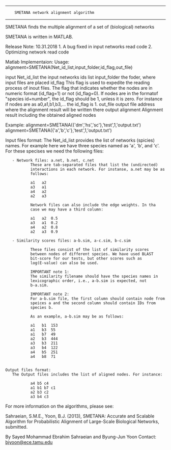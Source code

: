 ------------------------------------------------------------------------
		SMETANA network alignment algorithm
------------------------------------------------------------------------
SMETANA finds the multiple alignment of a set of (biological) networks

SMETANA is written in MATLAB.

Release Note:
    10.31.2018
	1. A bug fixed in input networks read code
	2. Optimizing network read code  

Matlab Implementaion:
 Usage:
	alignment=SMETANA(Net_id_list,input_folder,id_flag,out_file)

 
   input   Net_id_list     the input networks ids list
           input_folder    the foder, where input files are placed
           id_flag         This flag is used to expedite the reading
                           process of inout files. The flag that indicates
                           whether the nodes are in numeric format
                           (id_flag=1) or not (id_flag=0). If nodes are in
                           the formatof "species id+number", the id_flag
                           should be 1, unless it is zero. For instance if
                           nodes are as a0,a1,b1,b3,... the id_flag is 1.
           out_file        output file address where the alignment result
                           will be written there
    output  alignment       Alignment result including the obtained aligned
                           nodes

Example:
        alignment=SMETANA({'dm','hs','sc'},'test',1,'output.txt')
        alignment=SMETANA({'a','b','c'},'test',1,'output.txt')

   Input files format:
       The Net_id_list provides the list of networks (spicies) names. For example
       here we have three species named as 'a', 'b', and 'c'. For these
       specises we need the following files:

       - Network files: a.net, b.net, c.net
               These are tab-separated files that list the (undirected)
               interactions in each network. For instanse, a.net may be as
               follows:

               a1	a2
               a3	a1
               a4	a2
               a2	a3

               Network files can also include the edge weights. In tha
               case we may have a third column:

               a1	a2  0.5
               a3	a1  0.2
               a4	a2  0.8
               a2	a3  0.9

       - Similarity scores files: a-b.sim, a-c.sim, b-c.sim

               These files consist of the list of similarity scores
               between nodes of different species. We have used BLAST
               bit-score for our tests, but other scores such as
               log(E-value) can also be used.

               IMPORTANT note 1:
               The similarity filename should have the species names in
               lexicographic order, i.e., a-b.sim is expected, not
               b-a.sim.

               IMPORTANT note 2:
               For a-b.sim file, the first column should contain node from
               speices a and the second column should contain IDs from
               species b.

               As an example, a-b.sim may be as follows:

               a1	b1	153
               a1	b3	55
               a1	b7	49
               a2	b3	444
               a3	b3	211
               a3	b4	122
               a4	b5	251
               a4	b8	71


    Output files format:
       The Output files includes the list of aligned nodes. For instance:

               a4 b5 c4
               a1 b1 b7 c1
               a2 b3 c2
               a3 b4 c3

 For more information on the algorithms, please see:

 Sahraeian, S.M.E., Yoon, B.J. (2013), SMETANA: Accurate and Scalable
 Algorithm for Probabilistic Alignment of Large-Scale Biological Networks,
 submitted.

 By Sayed Mohammad Ebrahim Sahraeian and Byung-Jun Yoon
 Contact: bjyoon@ece.tamu.edu
